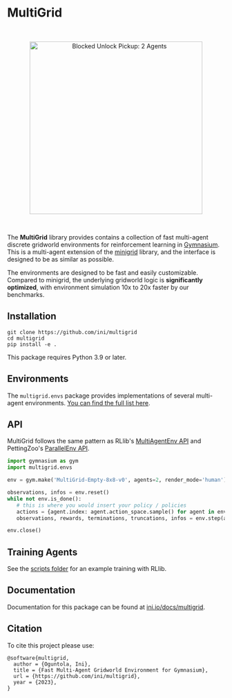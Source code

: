 # MultiGrid

<br/>
<p align="center">
  <img src="https://i.imgur.com/usbavAh.gif" width=400 alt="Blocked Unlock Pickup: 2 Agents">
</p>
<br/>

The **MultiGrid** library provides contains a collection of fast multi-agent discrete gridworld environments for reinforcement learning in [Gymnasium](https://github.com/Farama-Foundation/Gymnasium). This is a multi-agent extension of the [minigrid](https://github.com/Farama-Foundation/Minigrid) library, and the interface is designed to be as similar as possible.


The environments are designed to be fast and easily customizable. Compared to minigrid, the underlying gridworld logic is **significantly optimized**, with environment simulation 10x to 20x faster by our benchmarks.

## Installation

    git clone https://github.com/ini/multigrid
    cd multigrid
    pip install -e .

This package requires Python 3.9 or later.

## Environments

The `multigrid.envs` package provides implementations of several multi-agent environments. [You can find the full list here](https://ini.io/docs/multigrid/multigrid.envs).

## API

MultiGrid follows the same pattern as RLlib's [MultiAgentEnv API](https://docs.ray.io/en/latest/rllib/rllib-env.html#multi-agent-and-hierarchical) and PettingZoo's [ParallelEnv API](https://pettingzoo.farama.org/api/parallel/).

```python
import gymnasium as gym
import multigrid.envs

env = gym.make('MultiGrid-Empty-8x8-v0', agents=2, render_mode='human')

observations, infos = env.reset()
while not env.is_done():
   # this is where you would insert your policy / policies
   actions = {agent.index: agent.action_space.sample() for agent in env.agents}
   observations, rewards, terminations, truncations, infos = env.step(actions)

env.close()
```

## Training Agents

See the [scripts folder](./scripts) for an example training with RLlib. 

## Documentation

Documentation for this package can be found at [ini.io/docs/multigrid](https://ini.io/docs/multigrid).

## Citation

To cite this project please use:

```
@software{multigrid,
  author = {Oguntola, Ini},
  title = {Fast Multi-Agent Gridworld Environment for Gymnasium},
  url = {https://github.com/ini/multigrid},
  year = {2023},
}
```
